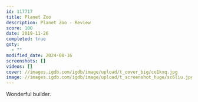 ```yaml
---
id: 117717
title: Planet Zoo
description: Planet Zoo - Review
score: 100
date: 2019-11-26
completed: true
goty:
  - ""
modified_date: 2024-08-16
screenshots: []
videos: []
cover: //images.igdb.com/igdb/image/upload/t_cover_big/co1kxq.jpg
image: //images.igdb.com/igdb/image/upload/t_screenshot_huge/sc6liu.jpg
---
```

Wonderful builder.